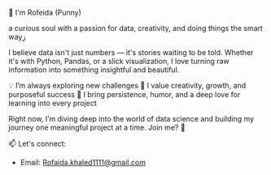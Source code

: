 👋 I'm Rofeida (Punny)

 a curious soul with a passion for data, creativity, and doing things the smart wayز

I believe data isn't just numbers — it's stories waiting to be told. Whether it's with Python, Pandas, or a slick visualization, I love turning raw information into something insightful and beautiful.

💡 I’m always exploring new challenges
🎯 I value creativity, growth, and purposeful success
🧠 I bring persistence, humor, and a deep love for learning into every project

Right now, I’m diving deep into the world of data science and building my journey one meaningful project at a time. Join me? 🚀


📫 Let's connect:
- Email: Rofaida.khaled1111@gmail.com


<!--
**Rofaida050/Rofaida050** is a ✨ _special_ ✨ repository because its `README.md` (this file) appears on your GitHub profile.

Here are some ideas to get you started:

- 🔭 I’m currently working on ...
- 🌱 I’m currently learning ...
- 👯 I’m looking to collaborate on ...
- 🤔 I’m looking for help with ...
- 💬 Ask me about ...
- 📫 How to reach me: ...
- 😄 Pronouns: ...
- ⚡ Fun fact: ...
-->
